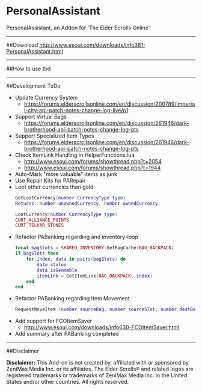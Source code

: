 # PersonalAssistant
PersonalAssistant, an Addon for 'The Elder Scrolls Online'

***

##Download
http://www.esoui.com/downloads/info381-PersonalAssistant.html

***

##How to use
tbd

***

##Development ToDo
* Update Currency System
  * https://forums.elderscrollsonline.com/en/discussion/200789/imperial-city-api-patch-notes-change-log-live/p1
* Support Virtual Bags
  * https://forums.elderscrollsonline.com/en/discussion/261946/dark-brotherhood-api-patch-notes-change-log-pts
* Support Specialized Item Types
  * https://forums.elderscrollsonline.com/en/discussion/261946/dark-brotherhood-api-patch-notes-change-log-pts
* Check ItemLink Handling in HelperFunctions.lua
  * http://www.esoui.com/forums/showthread.php?t=2054
  * http://www.esoui.com/forums/showthread.php?t=1944
* Auto-Mark "more valuable" items as junk
* Use Repair Kits for PARepair
* Loot other currencies than gold  
    ```lua
    GetLootCurrency(number CurrencyType type)  
    Returns: number unownedCurrency, number ownedCurrency
    ```
    ```lua
    LootCurrency(number CurrencyType type)
    CURT_ALLIANCE_POINTS
    CURT_TELVAR_STONES
    ```
* Refactor PABanking regarding and inventory-loop  
    ```lua
    local bagSlots = SHARED_INVENTORY:GetBagCache(BAG_BACKPACK)
    if bagSlots then
        for index, data in pairs(bagSlots) do
            data.stolen
            data.isGemmable
            itemLink = GetItemLink(BAG_BACKPACK, index)
        end
    end
    ```
* Refactor PABanking regarding Item Movement  
    ```lua
    RequestMoveItem (number sourceBag, number sourceSlot, number destBag, number destSlot, number stackCount)
    ```
* Add support for FCOItemSaver
  * http://www.esoui.com/downloads/info630-FCOItemSaver.html
* Add summary after PABanking completed

***

##Disclaimer

**Disclaimer:**
This Add-on is not created by, affiliated with or sponsored by ZeniMax Media Inc. or its affiliates. The Elder Scrolls® and related logos are registered trademarks or trademarks of ZeniMax Media Inc. in the United States and/or other countries. All rights reserved.
